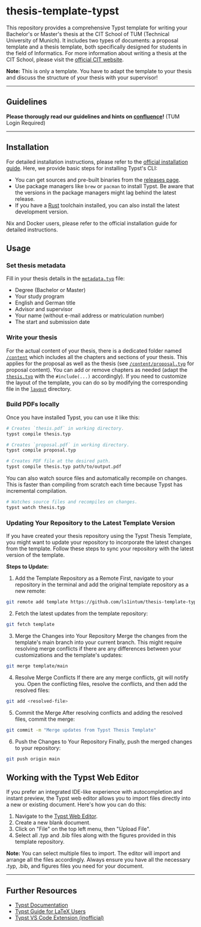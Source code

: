 # thesis-template-typst
This repository provides a comprehensive Typst template for writing your Bachelor's or Master's thesis at the CIT School of TUM (Technical University of Munich). It includes two types of documents: a proposal template and a thesis template, both specifically designed for students in the field of Informatics. For more information about writing a thesis at the CIT School, please visit the [official CIT website](https://www.cit.tum.de/en/cit/studies/students/thesis-completing-your-studies/informatics/).

**Note:** This is only a template. You have to adapt the template to your thesis and discuss the structure of your thesis with your supervisor!

--- 
## Guidelines 

__Please thorougly read our guidelines and hints on [confluence](https://confluence.ase.in.tum.de/display/EduResStud/How+to+thesis)!__ (TUM Login Required) 

---
## Installation

For detailed installation instructions, please refer to the [official installation guide](https://github.com/typst/typst). Here, we provide basic steps for installing Typst's CLI:

- You can get sources and pre-built binaries from the [releases page](https://github.com/typst/typst/releases).
- Use package managers like `brew` or `pacman` to install Typst. Be aware that the versions in the package managers might lag behind the latest release.
- If you have a [Rust](https://rustup.rs/) toolchain installed, you can also install the latest development version.

Nix and Docker users, please refer to the official installation guide for detailed instructions.

## Usage
### Set thesis metadata 
Fill in your thesis details in the [`metadata.typ`](/metadata.typ) file: 
* Degree (Bachelor or Master)
* Your study program
* English and German title
* Advisor and supervisor
* Your name (without e-mail address or matriculation number)
* The start and submission date

### Write your thesis
For the actual content of your thesis, there is a dedicated folder named [`/content`](/content) which includes all the chapters and sections of your thesis. This applies for the proposal as well as the thesis (see [`/content/proposal.typ`](/content/proposal.typ) for proposal content). 
You can add or remove chapters as needed (adapt the [`thesis.typ`](/thesis.typ) with the `#include(...)` accordingly).
If you need to customize the layout of the template, you can do so by modifying the corresponding file in the [`layout`](/layout) directory.

### Build PDFs locally 
Once you have installed Typst, you can use it like this:
```sh
# Creates `thesis.pdf` in working directory.
typst compile thesis.typ

# Creates `proposal.pdf` in working directory.
typst compile proposal.typ

# Creates PDF file at the desired path.
typst compile thesis.typ path/to/output.pdf
```

You can also watch source files and automatically recompile on changes. This is
faster than compiling from scratch each time because Typst has incremental
compilation.
```sh
# Watches source files and recompiles on changes.
typst watch thesis.typ
```

### Updating Your Repository to the Latest Template Version
If you have created your thesis repository using the Typst Thesis Template, you might want to update your repository to incorporate the latest changes from the template. Follow these steps to sync your repository with the latest version of the template.

**Steps to Update:**
1. Add the Template Repository as a Remote 
First, navigate to your repository in the terminal and add the original template repository as a new remote:
```sh
git remote add template https://github.com/ls1intum/thesis-template-typst.git
```

2. Fetch the latest updates from the template repository:
```sh
git fetch template
```

3. Merge the Changes into Your Repository
Merge the changes from the template's main branch into your current branch. This might require resolving merge conflicts if there are any differences between your customizations and the template's updates:
```sh
git merge template/main
```

4. Resolve Merge Conflicts
If there are any merge conflicts, git will notify you. Open the conflicting files, resolve the conflicts, and then add the resolved files:
```sh
git add <resolved-file>
```

5. Commit the Merge
After resolving conflicts and adding the resolved files, commit the merge:
```sh
git commit -m "Merge updates from Typst Thesis Template"
```

6. Push the Changes to Your Repository
Finally, push the merged changes to your repository:
```sh
git push origin main
```

## Working with the Typst Web Editor
If you prefer an integrated IDE-like experience with autocompletion and instant preview, the Typst web editor allows you to import files directly into a new or existing document. Here's how you can do this:

1. Navigate to the [Typst Web Editor](https://typst.app/).
2. Create a new blank document.
3. Click on "File" on the top left menu, then "Upload File".
4. Select all .typ and .bib files along with the figures provided in this template repository.

**Note:** You can select multiple files to import. The editor will import and arrange all the files accordingly. Always ensure you have all the necessary .typ, .bib, and figures files you need for your document.


---
## Further Resources

- [Typst Documentation](https://typst.app/docs/)
- [Typst Guide for LaTeX Users](https://typst.app/docs/guides/guide-for-latex-users/)
- [Typst VS Code Extension (inofficial)](https://marketplace.visualstudio.com/items?itemName=nvarner.typst-lsp)
